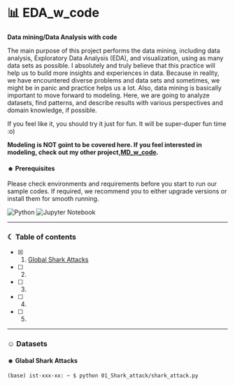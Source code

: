 # 📊 EDA_w_code

**Data mining/Data Analysis with code**

The main purpose of this project performs the data mining, including data analysis, Exploratory Data Analysis (EDA), and visualization, using as many data sets as possible. I absolutely and truly believe that this practice will help us to build more insights and experiences in data. 
Because in reality, we have encountered diverse problems and data sets and sometimes, we might be in panic and practice helps us a lot. Also, data mining is basically important to move forward to modeling. Here, we are going to analyze datasets, find patterns, and describe results with various perspectives and domain knowledge, if possible. 

If you feel like it, you should try it just for fun. It will be super-duper fun time :o)

**Modeling is NOT goint to be covered here. If you feel interested in modeling, check out my other project,[MD_w_code](https://github.com/soyounson/ML_w_code).**

#### ☻ Prerequisites
Please check environments and requirements before you start to run our sample codes. If required, we recommend you to either upgrade versions or install them for smooth running.

![Python](https://img.shields.io/badge/python-3670A0?style=for-the-badge&logo=python&logoColor=ffdd54)
![Jupyter Notebook](https://img.shields.io/badge/jupyter-%23FA0F00.svg?style=for-the-badge&logo=jupyter&logoColor=white)

-----------------------------------------------------------------------

### ☾ Table of contents
- [x] 01. [Global Shark Attacks](https://github.com/soyounson/DM_w_code/blob/main/01_Shark_attack/README.md)
- [ ] 02. 
- [ ] 03. 
- [ ] 04. 
- [ ] 05. 

-----------------------------------------------------------------------

### ☺︎ Datasets 

#### ☻ Glabal Shark Attacks

```
(base) ist-xxx-xx: ~ $ python 01_Shark_attack/shark_attack.py
```


